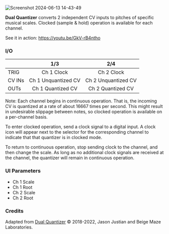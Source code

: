 ![Screenshot 2024-06-13 14-43-49](https://github.com/djphazer/O_C-Phazerville/assets/109086194/6d3888c5-e40c-4ce0-9a4e-1d7d25f904a4)

**Dual Quantizer** converts 2 independent CV inputs to pitches of specific musical scales. Clocked (sample & hold) operation is available for each channel.

See it in action: https://youtu.be/GkV-rB4ntho

### I/O

|        |         1/3         |         2/4         |
| ------ | :-----------------: | :-----------------: |
| TRIG   |     Ch 1 Clock      |     Ch 2 Clock      |
| CV INs | Ch 1 Unquantized CV | Ch 2 Unquantized CV |
| OUTs   |  Ch 1 Quantized CV  |  Ch 2 Quantized CV  |

Note: Each channel begins in continuous operation. That is, the incoming CV is quantized at a rate of about 16667 times per second. This might result in undesirable slippage between notes, so clocked operation is available on a per-channel basis.

To enter clocked operation, send a clock signal to a digital input. A clock icon will appear next to the selector for the corresponding channel to indicate that that quantizer is in clocked mode. 

To return to continuous operation, stop sending clock to the channel, and then change the scale. As long as no additional clock signals are received at the channel, the quantizer will remain in continuous operation.

### UI Parameters
* Ch 1 Scale
* Ch 1 Root
* Ch 2 Scale
* Ch 2 Root

### Credits
Adapted from [Dual Quantizer](https://github.com/Chysn/O_C-HemisphereSuite/wiki/Dual-Quantizer) © 2018-2022, Jason Justian and Beige Maze Laboratories. 
